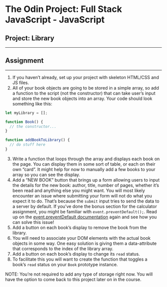 # The Odin Project: Full Stack JavaScript - JavaScript
## Project: Library
---

## Assignment
---

1. If you haven’t already, set up your project with skeleton HTML/CSS and JS files.
2. All of your book objects are going to be stored in a simple array, so add a function to the script (not the constructor) that can take user’s input and store the new book objects into an array. Your code should look something like this:

```javascript
let myLibrary = [];

function Book() {
  // the constructor...
}

function addBookToLibrary() {
  // do stuff here
}
```

3. Write a function that loops through the array and displays each book on the page. You can display them in some sort of table, or each on their own “card”. It might help for now to manually add a few books to your array so you can see the display.
4. Add a “NEW BOOK” button that brings up a form allowing users to input the details for the new book: author, title, number of pages, whether it’s been read and anything else you might want. You will most likely encounter an issue where submitting your form will not do what you expect it to do. That’s because the `submit` input tries to send the data to a server by default. If you’ve done the bonus section for the calculator assignment, you might be familiar with `event.preventDefault();`. Read up on the [event.preventDefault documentation](https://developer.mozilla.org/en-US/docs/Web/API/Event/preventDefault) again and see how you can solve this issue!
5. Add a button on each book’s display to remove the book from the library.
  1. You will need to associate your DOM elements with the actual book objects in some way. One easy solution is giving them a data-attribute that corresponds to the index of the library array.
6. Add a button on each book’s display to change its `read` status.
  1. To facilitate this you will want to create the function that toggles a book’s `read` status on your `Book` prototype instance.

NOTE: You’re not required to add any type of storage right now. You will have the option to come back to this project later on in the course.